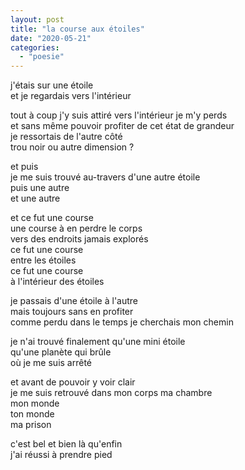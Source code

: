 ```yaml
---
layout: post
title: "la course aux étoiles"
date: "2020-05-21"
categories: 
  - "poesie"
---
```


j'étais sur une étoile  
et je regardais vers l'intérieur  

tout à coup j'y suis attiré 
vers l'intérieur je m'y perds  
et sans même pouvoir profiter de cet état de grandeur  
je ressortais de l'autre côté  
trou noir ou autre dimension ?  

et puis  
je me suis trouvé au-travers d'une autre étoile  
puis une autre  
et une autre 

et ce fut une course  
une course à en perdre le corps  
vers des endroits jamais explorés  
ce fut une course  
entre les étoiles  
ce fut une course  
à l'intérieur des étoiles

je passais d'une étoile à l'autre  
mais toujours sans en profiter  
comme perdu dans le temps
je cherchais mon chemin  

je n'ai trouvé finalement qu'une mini étoile  
qu'une planète qui brûle  
où je me suis arrêté

et avant de pouvoir y voir clair  
je me suis retrouvé dans mon corps
ma chambre  
mon monde  
ton monde  
ma prison

c'est bel et bien là qu'enfin  
j'ai réussi à prendre pied
